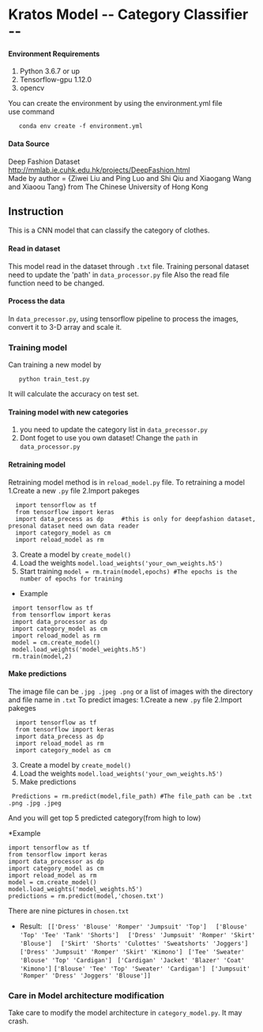 # Kratos   Model -- Category Classifier --

#### Environment Requirements
 1. Python 3.6.7 or up
 2. Tensorflow-gpu 1.12.0
 3. opencv
 
 You can create the environment by using the environment.yml file     
 use command 
 ```
    conda env create -f environment.yml
 ```
#### Data Source
 Deep Fashion Dataset  http://mmlab.ie.cuhk.edu.hk/projects/DeepFashion.html    
 Made by author = {Ziwei Liu and Ping Luo and Shi Qiu and Xiaogang Wang and Xiaoou Tang} from The Chinese University of Hong Kong
 
## Instruction
This is a CNN model that can classify the category of clothes.

#### Read in dataset
 This model read in the dataset through `.txt` file. 
 Training personal dataset need to update the 'path' in `data_processor.py` file
 Also the read file function need to be changed.
 
#### Process the data
 In `data_precessor.py`, using tensorflow pipeline to process the images, convert it to 3-D array and scale it.
 
### Training model
 Can training a new model by 
 ```
    python train_test.py
 ```
 
 It will calculate the accuracy on test set.
  #### Training model with new categories
  1. you need to update the category list in `data_precessor.py`
  2. Dont foget to use you own dataset! Change the `path` in `data_processor.py`
  
  #### Retraining model
  Retraining model method is in `reload_model.py` file. To retraining a model
  1.Create a new `.py` file
  2.Import pakeges
  ```
    import tensorflow as tf
    from tensorflow import keras
    import data_precess as dp     #this is only for deepfashion dataset, presonal dataset need own data reader 
    import category_model as cm
    import reload_model as rm
  ```
  3. Create a model by `create_model()` 
  4. Load the weights `model.load_weights('your_own_weights.h5')`
  5. Start training `model = rm.train(model,epochs) #The epochs is the number of epochs for training`
  
  * Example
  ```
   import tensorflow as tf
   from tensorflow import keras
   import data_processor as dp     
   import category_model as cm
   import reload_model as rm 
   model = cm.create_model()
   model.load_weights('model_weights.h5')
   rm.train(model,2)

  ```
  
  #### Make predictions
  The image file can be `.jpg .jpeg .png` 
  or a list of images with the directory and file name in `.txt`
  To predict images:
  1.Create a new `.py` file
  2.Import pakeges
  ```
    import tensorflow as tf
    from tensorflow import keras
    import data_precess as dp    
    import reload_model as rm
    import category_model as cm
  ```
  3. Create a model by `create_model()` 
  4. Load the weights `model.load_weights('your_own_weights.h5')`
  5. Make predictions
  ```
   Predictions = rm.predict(model,file_path) #The file_path can be .txt .png .jpg .jpeg
  ```
  And you will get top 5 predicted category(from high to low)
  
  *Example
  ```
  import tensorflow as tf
  from tensorflow import keras
  import data_processor as dp     
  import category_model as cm
  import reload_model as rm 
  model = cm.create_model()
  model.load_weights('model_weights.h5')
  predictions = rm.predict(model,'chosen.txt')
  ```
  There are nine pictures in `chosen.txt`
  * Result:
 ` [['Dress' 'Blouse' 'Romper' 'Jumpsuit' 'Top']`
 `  ['Blouse' 'Top' 'Tee' 'Tank' 'Shorts']`
 `  ['Dress' 'Jumpsuit' 'Romper' 'Skirt' 'Blouse']`
 `  ['Skirt' 'Shorts' 'Culottes' 'Sweatshorts' 'Joggers']`
  ` ['Dress' 'Jumpsuit' 'Romper' 'Skirt' 'Kimono']`
  ` ['Tee' 'Sweater' 'Blouse' 'Top' 'Cardigan']`
  ` ['Cardigan' 'Jacket' 'Blazer' 'Coat' 'Kimono']`
  ` ['Blouse' 'Tee' 'Top' 'Sweater' 'Cardigan'] `
  ` ['Jumpsuit' 'Romper' 'Dress' 'Joggers' 'Blouse']]`
  
  ### Care in Model architecture modification
  Take care to modify the model architecture in `category_model.py`. It may crash.

  










